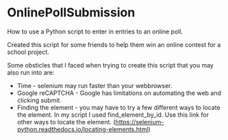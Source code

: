 # OnlinePollSubmission
How to use a Python script to enter in entries to an online poll.

Created this script for some friends to help them win an online contest for a school project. 

Some obsticles that I faced when trying to create this script that you may also run into are:
  + Time - selenium may run faster than your webbrowser.
  + Google reCAPTCHA - Google has limitations on automating the web and clicking submit.
  + Finding the element - you may have to try a few different ways to locate the element. In my script I used find_element_by_id.
                          Use this link for other ways to locate the element. (https://selenium-python.readthedocs.io/locating-elements.html)
  
